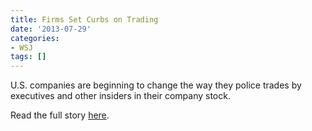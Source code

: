 ```yaml
---
title: Firms Set Curbs on Trading
date: '2013-07-29'
categories:
- WSJ
tags: []
---
```

U.S. companies are beginning to change the way they police trades by executives and other insiders in their company stock.

Read the full story [here](https://www.wsj.com/articles/firms-set-curbs-on-trading-1390490508).